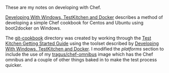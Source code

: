 These are my notes on developing with Chef.

[Developing With Windows, TestKitchen and Docker](Developing-With-Windows-TestKitchen-and-Docker.md) describes a method of developing a simple Chef cookbook for Centos and Ubuntu using boot2docker on Windows.

The [git-cookbook](git-cookbook) directory was created by working through the [Test Kitchen Getting Started Guide](http://kitchen.ci/docs/getting-started) using the toolset described by [Developing With Windows, TestKitchen and Docker](Developing-With-Windows-TestKitchen-and-Docker.md). I modified the *platforms* section to include the use of my [tragus/chef-omnibus](https://registry.hub.docker.com/u/tragus/chef-omnibus/) image which has the Chef omnibus and a couple of other things baked in to make the test process quicker.
